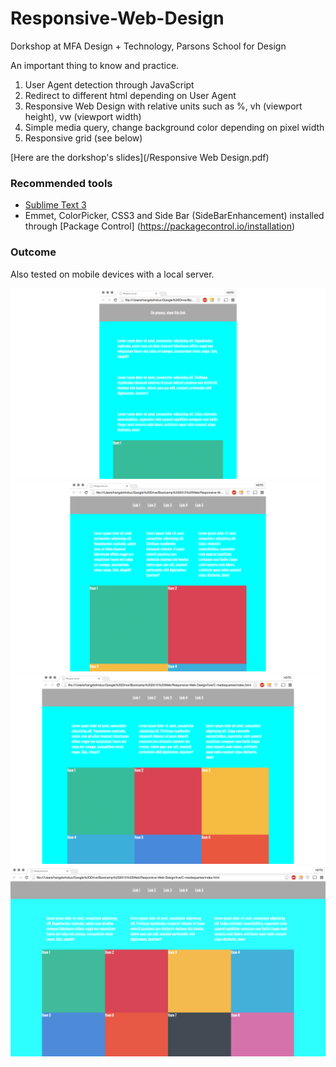 # Responsive-Web-Design
Dorkshop at MFA Design + Technology, Parsons School for Design

An important thing to know and practice.

1. User Agent detection through JavaScript
2. Redirect to different html depending on User Agent
3. Responsive Web Design with relative units such as %, vh (viewport height), vw (viewport width)
4. Simple media query, change background color depending on pixel width
5. Responsive grid (see below)

[Here are the dorkshop's slides](/Responsive  Web Design.pdf)

### Recommended tools
- [Sublime Text 3](http://www.sublimetext.com/3)
- Emmet, ColorPicker, CSS3 and Side Bar (SideBarEnhancement) installed through [Package Control] (https://packagecontrol.io/installation)

### Outcome
Also tested on mobile devices with a local server.

![1columns](/screenshots/1column.jpg)
![2columns](/screenshots/2columns.jpg)
![3columns](/screenshots/3columns.jpg)
![4columns](/screenshots/4columns.jpg)
